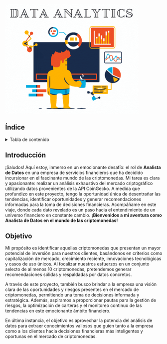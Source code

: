 ![wink](https://github.com/Sebas-Bello/PI02_DA/blob/083e94c272494ae4104dedd6356e0a2c688465ba/Data%20analytics.gif)

## Índice 
<!-- TABLA DE CONTENIDO -->
<details>
  <summary>Tabla de contenido</summary>
  <ol>  
    <li><a href="#Introducción">Introducción</a></li>
    <li><a href="#Objetivo">Objetivo</a></li>
    <li><a href="#ámbito-de-proyecto">Ámbito de Proyecto</a></li>
    <li><a href="#pila-de-tecnologías">Pila de Tecnologías</a></li>
    <li><a href="#ETL">ETL</a></li>
    <li><a href="#EDA">EDA</a></li>
    <li><a href="#funciones-api">Funciones API</a></li>
    <li><a href="#modelo-ml">Modelo ML</a></li>
    <li><a href="#Deployment">Deployment</a></li>
    <li><a href="#Video">Video</a></li>
  </ol>
</details>

 ## Introducción

¡Saludos! Aquí estoy, inmerso en un emocionante desafío: el rol de **Analista de Datos** en una empresa de servicios financieros que ha decidido incursionar en el fascinante mundo de las criptomonedas. Mi tarea es clara y apasionante: realizar un análisis exhaustivo del mercado criptográfico utilizando datos provenientes de la API CoinGecko. A medida que profundizo en este proyecto, tengo la oportunidad única de desentrañar las tendencias, identificar oportunidades y generar recomendaciones informadas para la toma de decisiones financieras. Acompáñame en este viaje, donde cada dato revelado es un paso hacia el entendimiento de un universo financiero en constante cambio. **¡Bienvenidos a mi aventura como Analista de Datos en el mundo de las criptomonedas!**

## Objetivo

Mi propósito es identificar aquellas criptomonedas que presentan un mayor potencial de inversión para nuestros clientes, basándonos en criterios como capitalización de mercado, crecimiento reciente, innovaciones tecnológicas y casos de uso únicos. Al focalizar nuestros esfuerzos en un conjunto selecto de al menos 10 criptomonedas, pretendemos generar recomendaciones sólidas y respaldadas por datos concretos.

A través de este proyecto, también busco brindar a la empresa una visión clara de las oportunidades y riesgos presentes en el mercado de criptomonedas, permitiendo una toma de decisiones informada y estratégica. Además, aspiramos a proporcionar pautas para la gestión de riesgos, la optimización de carteras y el monitoreo continuo de las tendencias en este emocionante ámbito financiero.

En última instancia, el objetivo es aprovechar la potencia del análisis de datos para extraer conocimientos valiosos que guíen tanto a la empresa como a los clientes hacia decisiones financieras más inteligentes y oportunas en el mercado de criptomonedas.



